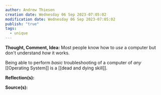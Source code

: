 ```yaml
---
author: Andrew Thiesen
creation date: Wednesday 06 Sep 2023-07:05:02
modification date: Wednesday 06 Sep 2023-07:05:02
publish: "true"
tags:
  - unique
---
```


**Thought, Comment, Idea:**
Most people know how to *use* a computer but don't understand *how* it works. 

Being able to perform *basic* troubleshooting of a computer of *any* [[Operating System]] is a [[dead and dying skill]]. 

**Reflection(s):**

**Source(s):**